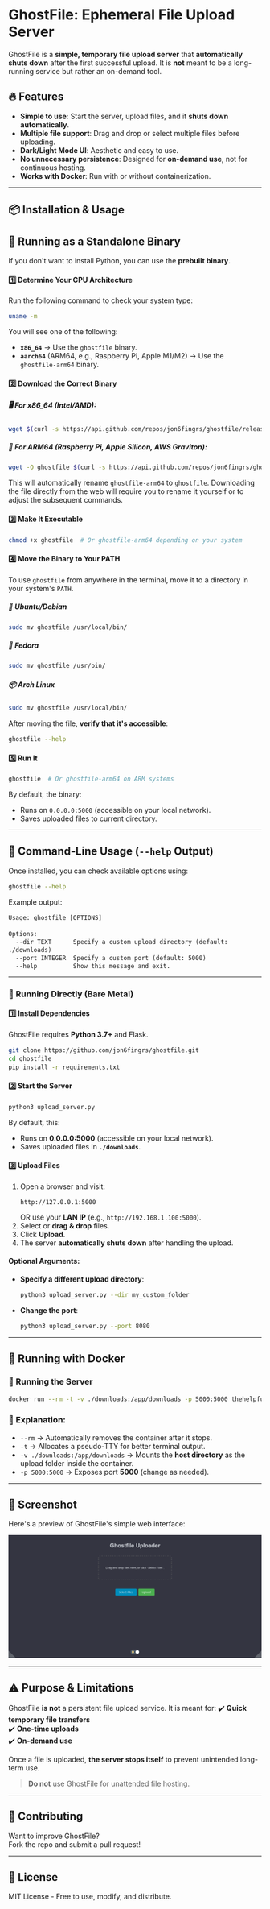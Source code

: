 # GhostFile: Ephemeral File Upload Server

GhostFile is a **simple, temporary file upload server** that **automatically shuts down** after the first successful upload. It is **not** meant to be a long-running service but rather an on-demand tool.

## 🔥 Features
- **Simple to use**: Start the server, upload files, and it **shuts down automatically**.
- **Multiple file support**: Drag and drop or select multiple files before uploading.
- **Dark/Light Mode UI**: Aesthetic and easy to use.
- **No unnecessary persistence**: Designed for **on-demand use**, not for continuous hosting.
- **Works with Docker**: Run with or without containerization.

---

## 📦 Installation & Usage

## 💾 Running as a Standalone Binary

If you don't want to install Python, you can use the **prebuilt binary**.

#### 1️⃣ **Determine Your CPU Architecture**
Run the following command to check your system type:

```bash
uname -m
```

You will see one of the following:
- **`x86_64`** → Use the `ghostfile` binary.
- **`aarch64`** (ARM64, e.g., Raspberry Pi, Apple M1/M2) → Use the `ghostfile-arm64` binary.

#### 2️⃣ **Download the Correct Binary**

##### 🖥️ For x86_64 (Intel/AMD):
```bash
wget $(curl -s https://api.github.com/repos/jon6fingrs/ghostfile/releases/latest | grep "browser_download_url" | grep "ghostfile\"$" | cut -d '"' -f 4)
```

##### 🍏 For ARM64 (Raspberry Pi, Apple Silicon, AWS Graviton):
```bash
wget -O ghostfile $(curl -s https://api.github.com/repos/jon6fingrs/ghostfile/releases/latest | grep "browser_download_url" | grep "ghostfile-arm64" | cut -d '"' -f 4)
```
This will automatically rename `ghostfile-arm64` to `ghostfile`. Downloading the file directly from the web will require you to rename it yourself or to adjust the subsequent commands.

#### 3️⃣ **Make It Executable**
```bash
chmod +x ghostfile  # Or ghostfile-arm64 depending on your system
```

#### 4️⃣ **Move the Binary to Your PATH**

To use `ghostfile` from anywhere in the terminal, move it to a directory in your system's `PATH`.

##### 🐧 **Ubuntu/Debian**
```bash
sudo mv ghostfile /usr/local/bin/
```

##### 🎩 **Fedora**
```bash
sudo mv ghostfile /usr/bin/
```

##### 📦 **Arch Linux**
```bash
sudo mv ghostfile /usr/local/bin/
```

After moving the file, **verify that it's accessible**:
```bash
ghostfile --help
```

#### 5️⃣ **Run It**
```bash
ghostfile  # Or ghostfile-arm64 on ARM systems
```

By default, the binary:
- Runs on `0.0.0.0:5000` (accessible on your local network).
- Saves uploaded files to current directory.

---

## 📖 Command-Line Usage (`--help` Output)

Once installed, you can check available options using:

```bash
ghostfile --help
```

Example output:
```
Usage: ghostfile [OPTIONS]

Options:
  --dir TEXT      Specify a custom upload directory (default: ./downloads)
  --port INTEGER  Specify a custom port (default: 5000)
  --help          Show this message and exit.
```
---

### 🔧 Running Directly (Bare Metal)

#### 1️⃣ Install Dependencies
GhostFile requires **Python 3.7+** and Flask.

```bash
git clone https://github.com/jon6fingrs/ghostfile.git
cd ghostfile
pip install -r requirements.txt
```

#### 2️⃣ Start the Server
```bash
python3 upload_server.py
```
By default, this:
- Runs on **0.0.0.0:5000** (accessible on your local network).
- Saves uploaded files in **`./downloads`**.

#### 3️⃣ Upload Files
1. Open a browser and visit:
   ```
   http://127.0.0.1:5000
   ```
   OR use your **LAN IP** (e.g., `http://192.168.1.100:5000`).
2. Select or **drag & drop** files.
3. Click **Upload**.
4. The server **automatically shuts down** after handling the upload.

#### Optional Arguments:
- **Specify a different upload directory**:
  ```bash
  python3 upload_server.py --dir my_custom_folder
  ```
- **Change the port**:
  ```bash
  python3 upload_server.py --port 8080
  ```

---

## 🐳 Running with Docker

### 🚀 Running the Server
```bash
docker run --rm -t -v ./downloads:/app/downloads -p 5000:5000 thehelpfulidiot/ghostfile:latest
```

### 🔄 Explanation:
- `--rm` → Automatically removes the container after it stops.
- `-t` → Allocates a pseudo-TTY for better terminal output.
- `-v ./downloads:/app/downloads` → Mounts the **host directory** as the upload folder inside the container.
- `-p 5000:5000` → Exposes port **5000** (change as needed).

---

## 📸 Screenshot

Here's a preview of GhostFile's simple web interface:

![GhostFile Screenshot](https://github.com/jon6fingrs/ghostfile/raw/main/ghostfile_screenshot.png)

---

## ⚠️ Purpose & Limitations

GhostFile **is not** a persistent file upload service. It is meant for:
✔️ **Quick temporary file transfers**  
✔️ **One-time uploads**  
✔️ **On-demand use**  

Once a file is uploaded, **the server stops itself** to prevent unintended long-term use.

> **Do not** use GhostFile for unattended file hosting.

---

## 🤝 Contributing

Want to improve GhostFile?  
Fork the repo and submit a pull request!

---

## 📜 License
MIT License - Free to use, modify, and distribute.
